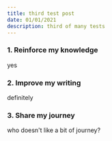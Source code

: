 ```yaml
---
title: third test post
date: 01/01/2021
description: third of many tests
---
```


### 1. Reinforce my knowledge

yes

### 2. Improve my writing

definitely

### 3. Share my journey

who doesn't like a bit of journey?
